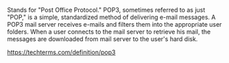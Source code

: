 Stands for "Post Office Protocol." POP3, sometimes referred to as just "POP," is a simple, standardized method of delivering e-mail messages. A POP3 mail server receives e-mails and filters them into the appropriate user folders. When a user connects to the mail server to retrieve his mail, the messages are downloaded from mail server to the user's hard disk.

https://techterms.com/definition/pop3